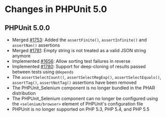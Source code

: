 # Changes in PHPUnit 5.0

## PHPUnit 5.0.0

* Merged [#1753](https://github.com/sebastianbergmann/phpunit/issues/1753): Added the `assertFinite()`, `assertInfinite()` and `assertNan()` assertions
* Merged [#1781](https://github.com/sebastianbergmann/phpunit/issues/1781): Empty string is not treated as a valid JSON string anymore
* Implemented [#1656](https://github.com/sebastianbergmann/phpunit/issues/1656): Allow sorting test failures in reverse
* Implemented [#1780](https://github.com/sebastianbergmann/phpunit/issues/1780): Support for deep-cloning of results passed between tests using `@depends`
* The `assertSelectCount()`, `assertSelectRegExp()`, `assertSelectEquals()`, `assertTag()`, `assertNotTag()` assertions have been removed
* The PHPUnit_Selenium component is no longer bundled in the PHAR distribution
* The PHPUnit_Selenium component can no longer be configured using the `<selenium/browser>` element of PHPUnit's configuration file
* PHPUnit is no longer supported on PHP 5.3, PHP 5.4, and PHP 5.5

